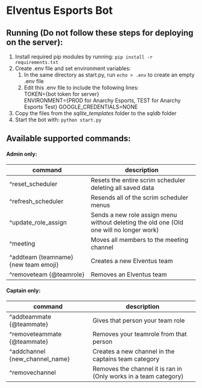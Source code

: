# Elventus Esports Bot

## Running (Do not follow these steps for deploying on the server):

1. Install required pip modules by running: ```pip install -r requirements.txt```
2. Create .env file and set environment variables:
    1. In the same directory as start.py, run ```echo > .env``` to create an empty .env file
    2. Edit this .env file to include the following lines:<br>
    TOKEN={bot token for server}<br>
    ENVIRONMENT={PROD for Anarchy Esports, TEST for Anarchy Esports Test}
    GOOGLE_CREDENTIALS=NONE
3. Copy the files from the _sqlite_templates_ folder to the _sqldb_ folder
4. Start the bot with: ```python start.py```

## Available supported commands:
#### Admin only:
|command|description|
|-------|-----------|
|^reset_scheduler|Resets the entire scrim scheduler deleting all saved data|
|^refresh_scheduler|Resends all of the scrim scheduler menus|
|^update_role_assign|Sends a new role assign menu without deleting the old one (Old one will no longer work)|
|^meeting|Moves all members to the meeting channel|
|^addteam {teamname} {new team emoji}|Creates a new Elventus team|
|^removeteam {@teamrole}|Removes an Elventus team|
#### Captain only:
|command|description|
|-------|-----------|
|^addteammate {@teammate}|Gives that person your team role|
|^removeteammate {@teammate}|Removes your teamrole from that person|
|^addchannel {new_channel_name}|Creates a new channel in the captains team category|
|^removechannel|Removes the channel it is ran in (Only works in a team category)|



    


